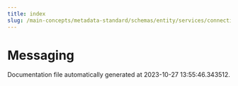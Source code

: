 ```yaml
---
title: index
slug: /main-concepts/metadata-standard/schemas/entity/services/connections/messaging
---
```


# Messaging

Documentation file automatically generated at 2023-10-27 13:55:46.343512.
